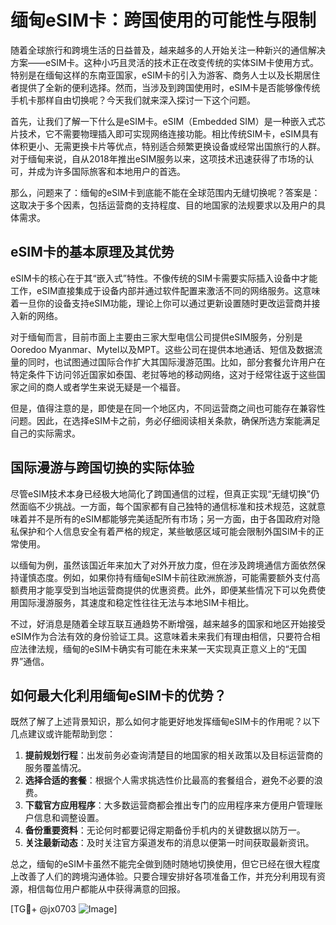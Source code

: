 # 缅甸eSIM卡：跨国使用的可能性与限制

随着全球旅行和跨境生活的日益普及，越来越多的人开始关注一种新兴的通信解决方案——eSIM卡。这种小巧且灵活的技术正在改变传统的实体SIM卡使用方式。特别是在缅甸这样的东南亚国家，eSIM卡的引入为游客、商务人士以及长期居住者提供了全新的便利选择。然而，当涉及到跨国使用时，eSIM卡是否能够像传统手机卡那样自由切换呢？今天我们就来深入探讨一下这个问题。

首先，让我们了解一下什么是eSIM卡。eSIM（Embedded SIM）是一种嵌入式芯片技术，它不需要物理插入即可实现网络连接功能。相比传统SIM卡，eSIM具有体积更小、无需更换卡片等优点，特别适合频繁更换设备或经常出国旅行的人群。对于缅甸来说，自从2018年推出eSIM服务以来，这项技术迅速获得了市场的认可，并成为许多国际旅客和本地用户的首选。

那么，问题来了：缅甸的eSIM卡到底能不能在全球范围内无缝切换呢？答案是：这取决于多个因素，包括运营商的支持程度、目的地国家的法规要求以及用户的具体需求。

## eSIM卡的基本原理及其优势

eSIM卡的核心在于其“嵌入式”特性。不像传统的SIM卡需要实际插入设备中才能工作，eSIM直接集成于设备内部并通过软件配置来激活不同的网络服务。这意味着一旦你的设备支持eSIM功能，理论上你可以通过更新设置随时更改运营商并接入新的网络。

对于缅甸而言，目前市面上主要由三家大型电信公司提供eSIM服务，分别是Ooredoo Myanmar、Mytel以及MPT。这些公司在提供本地通话、短信及数据流量的同时，也试图通过国际合作扩大其国际漫游范围。比如，部分套餐允许用户在特定条件下访问邻近国家如泰国、老挝等地的移动网络，这对于经常往返于这些国家之间的商人或者学生来说无疑是一个福音。

但是，值得注意的是，即使是在同一个地区内，不同运营商之间也可能存在兼容性问题。因此，在选择eSIM卡之前，务必仔细阅读相关条款，确保所选方案能满足自己的实际需求。

## 国际漫游与跨国切换的实际体验

尽管eSIM技术本身已经极大地简化了跨国通信的过程，但真正实现“无缝切换”仍然面临不少挑战。一方面，每个国家都有自己独特的通信标准和技术规范，这就意味着并不是所有的eSIM都能够完美适配所有市场；另一方面，由于各国政府对隐私保护和个人信息安全有着严格的规定，某些敏感区域可能会限制外国SIM卡的正常使用。

以缅甸为例，虽然该国近年来加大了对外开放力度，但在涉及跨境通信方面依然保持谨慎态度。例如，如果你持有缅甸eSIM卡前往欧洲旅游，可能需要额外支付高额费用才能享受到当地运营商提供的优惠资费。此外，即便某些情况下可以免费使用国际漫游服务，其速度和稳定性往往无法与本地SIM卡相比。

不过，好消息是随着全球互联互通趋势不断增强，越来越多的国家和地区开始接受eSIM作为合法有效的身份验证工具。这意味着未来我们有理由相信，只要符合相应法律法规，缅甸的eSIM卡确实有可能在未来某一天实现真正意义上的“无国界”通信。

## 如何最大化利用缅甸eSIM卡的优势？

既然了解了上述背景知识，那么如何才能更好地发挥缅甸eSIM卡的作用呢？以下几点建议或许能帮助到您：

1. **提前规划行程**：出发前务必查询清楚目的地国家的相关政策以及目标运营商的服务覆盖情况。
2. **选择合适的套餐**：根据个人需求挑选性价比最高的套餐组合，避免不必要的浪费。
3. **下载官方应用程序**：大多数运营商都会推出专门的应用程序来方便用户管理账户信息和调整设置。
4. **备份重要资料**：无论何时都要记得定期备份手机内的关键数据以防万一。
5. **关注最新动态**：及时关注官方渠道发布的消息以便第一时间获取最新资讯。

总之，缅甸的eSIM卡虽然不能完全做到随时随地切换使用，但它已经在很大程度上改善了人们的跨境沟通体验。只要合理安排好各项准备工作，并充分利用现有资源，相信每位用户都能从中获得满意的回报。

[TG💪+ @jx0703 ![Image](https://github.com/user-attachments/assets/dbca1d08-cadb-493c-b0ec-ad6f7a83f270)]